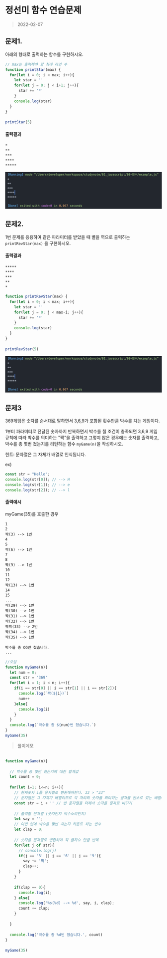 # 정선미 함수 연습문제
> 2022-02-07
## 문제1.

아래의 형태로 출력하는 함수를 구현하시오.

```js
// max는 출력해야 할 최대 라인 수
function printStar(max) {
  for(let i = 0; i < max; i++){
    let star = ''
    for(let j = 0; j < i+1; j++){
      star += '*'
    }
    console.log(star)
  }
}

printStar(5)

```

#### 출력결과

```
*
**
***
****
*****
```
![연습문제 1](./Q1.png)
## 문제2.

1번 문제를 응용하여 같은 파라미터를 받았을 때 별을 역으로 출력하는 `printRevStar(max)` 을 구현하시오.


#### 출력결과

```
*****
****
***
**
*
```
```js
function printRevStar(max) {
  for(let i = 0; i < max; i++){
    let star = ''
    for(let j = 0; j < max-i; j++){
      star += '*'
    }
    console.log(star)
  }
}

printRevStar(5)
```
![연습문제 2](./Q1.png)

## 문제3

369게임은 숫자를 순서대로 말하면서 3,6,9가 포함된 횟수만큼 박수를 치는 게임이다.

1부터 파라미터로 전달된 숫자까지 반복하면서 박수를 칠 조건이 충족되면 3,6,9 게임 규칙에 따라 박수를 의미하는 "짝"을 출력하고 그렇지 않은 경우에는 숫자를 출력하고, 박수를 총 몇번 쳤는지를 리턴하는 함수 `myGame(n)`을 작성하시오.

힌트: 문자열은 그 자체가 배열로 인식됩니다.

ex)
```js
const str = "Hello";
console.log(str[0]); // --> H
console.log(str[1]); // --> e
console.log(str[2]); // --> l
```

#### 출력예시

myGame(35)를 호출한 경우

```
1
2
짝(3) --> 1번
4
5
짝(6) --> 1번
7
8
짝(9) --> 1번
10
11
12
짝(13) --> 1번
14
15
...
짝(29) --> 1번
짝(30) --> 1번
짝(31) --> 1번
짝(32) --> 1번
짝짝(33) --> 2번
짝(34) --> 1번
짝(35) --> 1번

박수를 총 OO번 쳤습니다.
...

```
```js
//오답
function myGame(n){
  let num = 0;
  const str = '369'
  for(let i = 1; i < n; i++){
    if(i == str[0] || i == str[1] || i == str[2]){
      console.log(`짝(${i})`)
      num++
    }else{
      console.log(i)
    }
  }
  console.log(`박수를 총 ${num}번 쳤습니다.`)
}
myGame(35)
```

> 풀이메모
```js

function myGame(n){

  // 박수를 총 몇번 쳤는지에 대한 합계값
  let count = 0;

  for(let i=1; i<=n; i++){
    // 현재숫자 i를 문자열로 변환해야한다. 33 > "33"
    // 문자열은 그 자체가 배열이므로 각 자리의 숫자를 의미하는 글자를 원소로 갖는 배열이 된다.
    const str = i + '' // 빈 문자열을 더해서 숫자를 문자로 바꾸기
    
    // 출력할 문자열 (숫자인지 박수소리인지)
    let say = '';
    // 이번 턴에 박수를 몇번 치는지 카운트 하는 변수
    let clap = 0;

    // 숫자를 문자열로 변환하여 각 글자수 만큼 반복
    for(let j of str){
      // console.log(j)
      if(j == '3' || j == '6' || j == '9'){
        say += '짝';
        clap++;
      }
    }
    
    if(clap == 0){
      console.log(i);
    } else{
      console.log('%s(%d) --> %d', say, i, clap);
      count += clap;
    }

  }

  console.log('박수를 총 %d번 쳤습니다.', count)
}

myGame(35)
```

